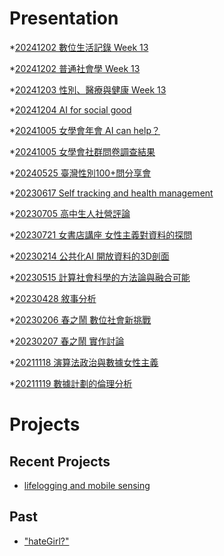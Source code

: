 # Presentation
*[20241202 數位生活記錄 Week 13](https://docs.google.com/presentation/d/e/2PACX-1vQ_SW5-qPsH13zril2AcpFrOsjziLUptu61CcykPqKZxDNhiEwadVtsoebYGWinn6543I9gPvVoj461/pub?start=false&loop=false&delayms=3000)

*[20241202 普通社會學 Week 13](https://docs.google.com/presentation/d/e/2PACX-1vTlNDnZuAikA3NzsI68cVVNH8Gon3PIAdaZS4WxmahD0cB1fLNd3XbQS1x4N20OPV1B1_LdWHLbySNM/pub?start=false&loop=false&delayms=3000)

*[20241203 性別、醫療與健康 Week 13]()

*[20241204 AI for social good]()

*[20241005 女學會年會 AI can help？]()

*[20241005 女學會社群問卷調查結果]()

*[20240525 臺灣性別100+問分享會]()

*[20230617 Self tracking and health management]()

*[20230705 高中生人社營評論]()

*[20230721 女書店講座 女性主義對資料的探問]()

*[20230214 公共化AI 開放資料的3D剖面]()

*[20230515 計算社會科學的方法論與融合可能]()

*[20230428 敘事分析]()

*[20230206 春之鬧 數位社會新挑戰]()

*[20230207 春之鬧 實作討論]()


*[20211118 演算法政治與數據女性主義]()

*[20211119 數據計劃的倫理分析]()


# Projects

## Recent Projects
* [lifelogging and mobile sensing]()

## Past
* ["hateGirl?"]()

